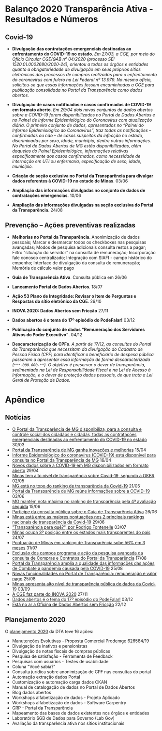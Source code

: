 # Balanço 2020 Transparência Ativa - Resultados e Números

## Covid-19

- __Divulgação das contratações emergenciais destinadas ao enfrentamento do COVID-19 no estado__. _Em 27/03, a CGE, por meio do Ofício Circular CGE/GAB nº 04/2020 (processo SEI 1520.01.0002680/2020-24), orientou a todos os órgãos e entidades quanto a obrigatoriedade de divulgação em seus próprios sítios eletrônicos dos processos de compras realizadas para o enfrentamento do coronavírus com fulcro na Lei Federal nº 13.979. No mesmo ofício, solicitou-se que essas informações fossem encaminhadas a CGE para publicação consolidada no Portal da Transparência como dados abertos._

- __Divulgação de casos notificados e casos confirmados de COVID-19 em formato aberto__. _Em 29/04 dois novos conjuntos de dados abertos sobre a COVID-19 foram disponibilizados no Portal de Dados Abertos e no Painel de Informe Epidemiológico do Coronavírus com atualização diária. O primeiro conjunto de dados, apresentados no “Painel do Informe Epidemiológico do Coronavírus”, traz todas as notificações – confirmadas ou não – de casos suspeitos da infecção no estado, discriminadas por sexo, idade, município, dentre outras informações. No Portal de Dados Abertos de MG estão disponibilizadas, além daquelas do Painel Epidemiológico, informações relativas especificamente aos casos confirmados, como necessidade de internação em UTI ou enfermaria, especificação de sexo, idade, município._

- __Criação de seção exclusiva no Portal da Transparência para divulgar dados referentes à COVID-19 no estado de Minas__. 03/06

- __Ampliação das informações divulgadas no conjunto de dados de contratações emergencias__. 10/06

- __Ampliação das informações divulgadas na seção exclusiva do Portal da Transparência__. 24/08

## Prevenção – Ações preventivas realizadas

- __Melhorias no Portal da Transparência__. Anonimização de dados pessoais; Marcar e desmarcar todos os checkboxes nas pesquisas avançadas; Modos de pesquisa adicionais consulta restos a pagar; Filtro “situação do servidor” na consulta de remuneração; Incorporação fale conosco centralizado; Integração com SIAFI - campo histórico do empenho; Interface de divulgação da consulta de remuneração; Memória de cálculo valor pago

- __Guia de Transparência Ativa__. Consulta pública em 26/06

- __Lançamento Portal de Dados Abertos__. 18/07

- __Ação 53 Plano de Integridade: Revisar o Item de Perguntas e Respostas do sítio eletrônico da CGE__. 29/10

- __INOVA 2020: Dados Abertos sem Fricção__ 27/11 

- __Dados abertos é o tema do 17º episódio do PodeFalar!__ 03/12 

- __Publicação do conjunto de dados "Remuneração dos Servidores Ativos do Poder Executivo"__. 04/12

- __Descaracterização de CPFs__. _A partir de 17/12, as consultas do Portal da Transparência que necessitam da divulgação do Cadastro de Pessoa Física (CPF) para identificar o beneficiário de despesa pública passaram a apresentar essa informação de forma descaracterizada (`***.000.000-**`). O objetivo é preservar o dever de transparência, sedimentado na Lei de Responsabilidade Fiscal e na Lei de Acesso à Informação, e o dever de proteção dados pessoais, de que trata a Lei Geral de Proteção de Dados._

# Apêndice

## Notícias

- [O Portal da Transparência de MG disponibiliza, para a consulta e controle social dos cidadãos e cidadãs, todas as contratações emergenciais destinadas ao enfrentamento do COVID-19 no estado](https://cge.mg.gov.br/noticias-artigos/724-o-portal-da-transparencia-de-mg-disponibiliza-para-a-consulta-e-controle-social-dos-cidadaos-e-cidadas-todas-as-contratacoes-emergenciais-destinadas-ao-enfrentamento-do-covid-19-no-estado) 30/03
- [Portal da Transparência de MG ganha inovações e melhorias](https://cge.mg.gov.br/noticias-artigos/731-portal-da-transparencia-de-mg-traz-inovacoes-e-melhorias) 15/04 
- [Informe Epidemiológico do coronavírus (COVID-19) está disponível para consulta no Portal da Transparência de MG](https://cge.mg.gov.br/noticias-artigos/733-informe-epidemiologico-do-coronavirus-covid-19-esta-disponivel-para-consulta-no-portal-da-transparencia-de-mg) 16/04
- [Novos dados sobre a COVID-19 em MG disponibilizados em formato aberto](https://cge.mg.gov.br/noticias-artigos/740-novos-dados-sobre-a-covid-19-em-mg-disponibilizados-em-formato-aberto) 29/04
- [Minas tem alto nível de transparência sobre Covid-19, segundo a OKBR](https://cge.mg.gov.br/noticias-artigos/744-minas-tem-alto-nivel-de-transparencia-sobre-covid-19-segundo-a-okbr) 02/05
- [MG está no topo do ranking de transparência da Covid-19](https://cge.mg.gov.br/noticias-artigos/750-mg-esta-no-topo-do-ranking-de-transparencia-da-covid-19) 21/05
- [Portal da Transparência de MG reúne informações sobre a COVID-19](https://cge.mg.gov.br/noticias-artigos/757-portal-da-transparencia-de-mg-reune-informacoes-sobre-a-covid-19) 03/06
- [MG mantém nota máxima no ranking de transparência pela 4ª avaliação seguida](https://cge.mg.gov.br/noticias-artigos/762-mg-mantem-nota-maxima-no-ranking-de-transparencia-pela-4-avaliacao-seguida) 15/06
- [Participe da consulta pública sobre o Guia de Transparência Ativa](https://cge.mg.gov.br/noticias-artigos/777-participe-da-consulta-publica-sobre-o-guia-de-transparencia-ativa) 26/06 
- [Minas está entre as maiores pontuações nos 2 principais rankings nacionais de transparência da Covid-19](https://cge.mg.gov.br/noticias-artigos/776-minas-esta-entre-as-maiores-pontuacoes-nos-2-principais-rankings-nacionais-de-transparencia-da-covid-19) 29/06
- ["Transparência para quê?", por Rodrigo Fontenelle](https://cge.mg.gov.br/noticias-artigos/781-transparencia-para-que-por-rodrigo-fontenelle) 03/07
- [Minas ocupa 3º posição entre os estados mais transparentes do país](https://cge.mg.gov.br/noticias-artigos/789-minas-ocupa-3-posicao-entre-os-estados-mais-transparentes-do-pais) 24/07
- [Pontuação de Minas em ranking de Transparência sobe 56% em 3 meses](https://cge.mg.gov.br/noticias-artigos/792-pontuacao-de-minas-em-ranking-de-transparencia-sobe-56-em-3-meses) 31/07
- [Exclusão dos campos programa e ação da pesquisa avançada da consulta de Compras e Contratos do Portal da Transparência](http://www.transparencia.mg.gov.br/banco-de-noticias/106-comunicado-exclusao-dos-campos-programa-e-acao-da-pesquisa-avancada-da-consulta-de-compras-e-contratos-do-portal-da-transparencia) 17/08
- [Portal da Transparência amplia a qualidade das informações das ações de Combate a pandemia causada pela COVID-19](http://www.transparencia.mg.gov.br/banco-de-noticias/109-noticia-portal-da-transparencia-amplia-a-qualidade-das-informacoes-das-acoes-de-combate-a-pandemia-caudada-pela-covid-19) 25/08
- [Novas funcionalidades no Portal de Transparência: remuneração e valor pago](http://www.transparencia.mg.gov.br/banco-de-noticias/108-noticia-novas-funcionalidades-no-portal-de-transparencia-remuneracao-e-valor-pago-2) 25/08
- [Minas apresenta alto nível de transparência pública de dados da Covid-19](https://cge.mg.gov.br/noticias-artigos/804-minas-apresenta-alto-nivel-de-transparencia-publica-de-dados-da-covid-19) 03/09
- [A CGE faz parte do INOVA 2020](https://cge.mg.gov.br/noticias-artigos/843-a-cge-faz-parte-do-inova-2020) 27/11 
- [Dados abertos é o tema do 17º episódio do PodeFalar!](https://cge.mg.gov.br/noticias-artigos/847-diretora-executiva-da-okbr-e-a-convidada-do-17-episodio-do-podefalar) 03/12 
- [Está no ar a Oficina de Dados Abertos sem Fricção](https://cge.mg.gov.br/noticias-artigos/857-esta-no-ar-a-oficina-de-dados-abertos-sem-friccao) 22/12 

## Planejamento 2020

O [planejamento 2020](https://onedrive.live.com/edit.aspx?cid=8686837a27156968&page=view&resid=8686837A27156968!1199&parId=8686837A27156968!993&app=Excel) da DTA teve 16 ações:

- Manutenções Evolutivas - Proposta Comercial Prodemge 626584/19
- Divulgação de inativos e pensionistas
- Divulgação de notas fiscais de compras públicas
- Pesquisa de satisfação - Ferramenta de Feedback
- Pesquisas com usuários - Testes de usabilidade
- Coluna "Você sabia?"
- Consulta jurídica sobre anonimização de CPF nas consultas do portal
- Automação extração dados Portal
- Customização e automação carga dados CKAN
- Manual de catalogação de dados no Portal de Dados Abertos
- Blog dados abertos
- Workshops alfabetização de dados - Projeto Aplicado
- Workshops alfabetização de dados - Software Carpentry
- GRP - Portal da Transparência
- Mapeamento das bases de dados existentes nos órgãos e entidades
- Laboratório SGB de Dados para Governo (Lab Gov)
- Avaliação da transparência ativa nos sítios institucionais